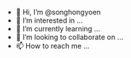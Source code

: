 - 👋 Hi, I’m @songhongyoen
- 👀 I’m interested in ...
- 🌱 I’m currently learning ...
- 💞️ I’m looking to collaborate on ...
- 📫 How to reach me ...

<!---
songhongyoen/songhongyoen is a ✨ special ✨ repository because its `README.md` (this file) appears on your GitHub profile.
You can click the Preview link to take a look at your changes.
--->
